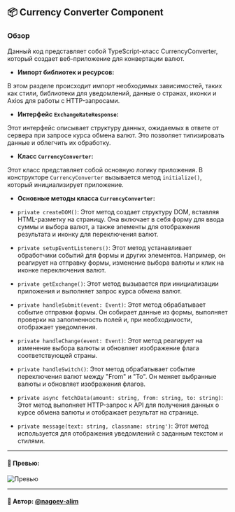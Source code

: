 ## 📦 Currency Converter Component

### Обзор

Данный код представляет собой TypeScript-класс CurrencyConverter, который создает веб-приложение для конвертации валют.

- **Импорт библиотек и ресурсов:**

В этом разделе происходит импорт необходимых зависимостей, таких как стили, библиотеки для уведомлений, данные о
странах, иконки и Axios для работы с HTTP-запросами.

- **Интерфейс `ExchangeRateResponse`:**

Этот интерфейс описывает структуру данных, ожидаемых в ответе от сервера при запросе курса обмена валют. Это позволяет типизировать данные и облегчить их обработку.

- **Класс `CurrencyConverter`:**

Этот класс представляет собой основную логику приложения. В конструкторе `CurrencyConverter` вызывается метод `initialize()`, который инициализирует приложение.

- **Основные методы класса `CurrencyConverter`:**

- `private createDOM()`: Этот метод создает структуру DOM, вставляя HTML-разметку на страницу. Она включает в себя форму для ввода суммы и выбора валют, а также элементы для отображения результата и иконку для переключения валют. 
- `private setupEventListeners()`: Этот метод устанавливает обработчики событий для формы и других элементов. Например, он реагирует на отправку формы, изменение выбора валюты и клик на иконке переключения валют.
- `private getExchange()`: Этот метод вызывается при инициализации приложения и выполняет запрос курса обмена валют. 
- `private handleSubmit(event: Event)`: Этот метод обрабатывает событие отправки формы. Он собирает данные из формы, выполняет проверки на заполненность полей и, при необходимости, отображает уведомления. 
- `private handleChange(event: Event)`: Этот метод реагирует на изменение выбора валюты и обновляет изображение флага соответствующей страны. 
- `private handleSwitch()`: Этот метод обрабатывает событие переключения валют между "From" и "To". Он меняет выбранные валюты и обновляет изображения флагов. 
- `private async fetchData(amount: string, from: string, to: string)`: Этот метод выполняет HTTP-запрос к API для получения данных о курсе обмена валюты и отображает результат на странице. 
- `private message(text: string, classname: string')`: Этот метод используется для отображения уведомлений с заданным текстом и стилями.

---

#### 🌄 Превью:

![Превью](https://lh3.googleusercontent.com/drive-viewer/AITFw-x73KjSZEs3jit2zGVs9Bd27D1ri4H9hv_lDUZG-lh4vpQJ6MpU2boA-EQq2X3L8HMRsKxAN1beR3aTqYtU6aOAuRMV6g=s1600)


-----

#### 🙌 Автор: [@nagoev-alim](https://github.com/nagoev-alim)

